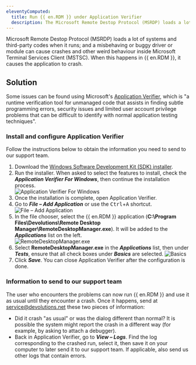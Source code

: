 ```yaml
---
eleventyComputed:
  title: Run {{ en.RDM }} under Application Verifier
  description: The Microsoft Remote Destop Protocol (MSRDP) loads a lot of systems and third-party codes when it runs; and a misbehaving or buggy driver or module can cause crashes and other weird behaviour inside the Microsoft Terminal Services Client (MSTSC). When this happens in {{ en.RDM }}, it causes the application to crash.
---
```

Microsoft Remote Destop Protocol (MSRDP) loads a lot of systems and third-party codes when it runs; and a misbehaving or buggy driver or module can cause crashes and other weird behaviour inside Microsoft Terminal Services Client (MSTSC). When this happens in {{ en.RDM }}, it causes the application to crash.  

## Solution

Some issues can be found using Microsoft's [Application Verifier](https://learn.microsoft.com/en-us/windows-hardware/drivers/devtest/application-verifier), which is "a runtime verification tool for unmanaged code that assists in finding subtle programming errors, security issues and limited user account privilege problems that can be difficult to identify with normal application testing techniques".  

### Install and configure Application Verifier

Follow the instructions below to obtain the information you need to send to our support team.

1. Download the [Windows Software Development Kit (SDK) installer](https://developer.microsoft.com/en-us/windows/downloads/windows-sdk/).  
1. Run the installer. When asked to select the features to install, check the ***Application Verifier For Windows***, then continue the installation process.  
![Application Verifier For Windows](https://webdevolutions.azureedge.net/docs/en/kb/KB2248.png)  
1. Once the installation is complete, open Application Verifier.  
1. Go to ***File – Add Application*** or use the <kbd>Ctrl</kbd>+<kbd>A</kbd> shortcut.  
![File – Add Application](https://webdevolutions.azureedge.net/docs/en/kb/KB2249.png)  
1. In the file chooser, select the {{ en.RDM }} application (**C:\Program Files\Devolutions\Remote Desktop Manager\RemoteDesktopManager.exe**). It will be added to the ***Applications*** list on the left.  
![RemoteDesktopManager.exe](https://webdevolutions.azureedge.net/docs/en/kb/KB2250.png)  
1. Select **RemoteDesktopManager.exe** in the ***Applications*** list, then under ***Tests***, ensure that all check boxes under ***Basics*** are selected.
![Basics](https://webdevolutions.azureedge.net/docs/en/kb/KB2251.png)  
1. Click ***Save***. You can close Application Verifier after the configuration is done.  

### Information to send to our support team

The user who encounters the problems can now run {{ en.RDM }} and use it as usual until they encounter a crash. Once it happens, send at [service@devolutions.net](mailto:service@devolutions.net) these two pieces of information:  
* Did it crash "as usual" or was the dialog different than normal? It is possible the system might report the crash in a different way (for example, by asking to attach a debugger).  
* Back in Application Verifier, go to ***View – Logs***. Find the log corresponding to the crashed run, select it, then save it on your computer to later send it to our support team. If applicable, also send us other logs that contain errors.  

